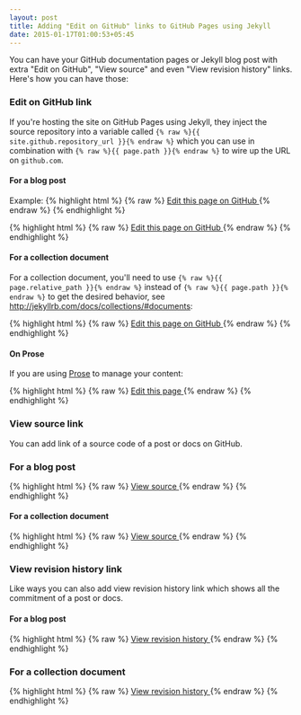 ```yaml
---
layout: post
title: Adding "Edit on GitHub" links to GitHub Pages using Jekyll
date: 2015-01-17T01:00:53+05:45
---
```


You can have your GitHub documentation pages or Jekyll blog post with extra "Edit on GitHub", "View source" and even "View revision history" links. Here's how you can have those:

### Edit on GitHub link

If you're hosting the site on GitHub Pages using Jekyll, they inject the source repository into a variable called `{% raw %}{{ site.github.repository_url }}{% endraw %}` which you can use in combination with `{% raw %}{{ page.path }}{% endraw %}` to wire up the URL on `github.com`.

#### For a blog post

Example: 
{% highlight html %}
{% raw %}
<a href="{{ site.github.repository_url }}/edit/master/{{ page.path }}">
  Edit this page on GitHub
</a>
{% endraw %}
{% endhighlight %}

{% highlight html %}
{% raw %}
<a href="//github.com/USERNAME/USERNAME.github.io/edit/master/{{ page.path }}">
  Edit this page on GitHub
</a>
{% endraw %}
{% endhighlight %}

#### For a collection document

For a collection document, you'll need to use `{% raw %}{{ page.relative_path }}{% endraw %}` instead of `{% raw %}{{ page.path }}{% endraw %}` to get the desired behavior, see http://jekyllrb.com/docs/collections/#documents:

{% highlight html %}
{% raw %}
<a href="{{ site.github.repository_url }}/edit/master/{{ page.relative_path }}">
  Edit this page on GitHub
</a>
{% endraw %}
{% endhighlight %}

#### On Prose

If you are using [Prose](https://github.com/prose/prose) to manage your content:

{% highlight html %}
{% raw %}
<a href="http://prose.io/#{{ site.repo }}/edit/{{ site.branch }}/{{ page.path }}">
  Edit this page
</a>
{% endraw %}
{% endhighlight %}

### View source link

You can add link of a source code of a post or docs on GitHub.

### For a blog post

{% highlight html %}
{% raw %}
<a href="{{ site.github.repository_url }}/blob/master/{{ page.path }}">
  View source
</a>
{% endraw %}
{% endhighlight %}

#### For a collection document

{% highlight html %}
{% raw %}
<a href="{{ site.github.repository_url }}/blob/master/{{ page.relative_path }}">
  View source
</a>
{% endraw %}
{% endhighlight %}

### View revision history link

Like ways you can also add view revision history link which shows all the commitment of a post or docs.

#### For a blog post

{% highlight html %}
{% raw %}
<a href="{{ site.github.repository_url }}/commits/master/{{ page.path }}">
  View revision history
</a>
{% endraw %}
{% endhighlight %}

### For a collection document

{% highlight html %}
{% raw %}
<a href="{{ site.github.repository_url }}/commits/master/{{ page.relative_path }}">
  View revision history
</a>
{% endraw %}
{% endhighlight %}